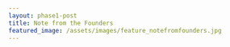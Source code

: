 ```yaml
---
layout: phase1-post
title: Note from the Founders
featured_image: /assets/images/feature_notefromfounders.jpg
---
```

